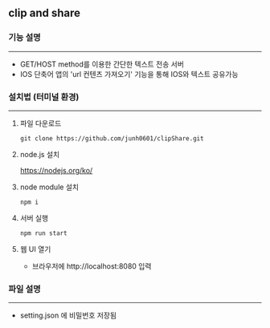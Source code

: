 ## clip and share 


### 기능 설명
--------------------------
* GET/HOST method를 이용한 간단한 텍스트 전송 서버
* IOS 단축어 앱의 'url 컨텐츠 가져오기' 기능을 통해 IOS와 텍스트 공유가능




### 설치법 (터미널 환경)

---------------------
1. 파일 다운로드

    ```git
    git clone https://github.com/junh0601/clipShare.git
    ```

2. node.js 설치

    https://nodejs.org/ko/


3. node module 설치
    ```
    npm i 
    ```

4. 서버 실행
    ```
    npm run start
    ``` 
5. 웹 UI 열기
    * 브라우저에 http://localhost:8080 입력



### 파일 설명
----------------------------
* setting.json 에 비밀번호 저장됨